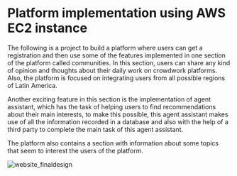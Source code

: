 # Platform implementation using AWS EC2 instance
The following is a project to build a platform where users can get a registration and then use some of the features implemented in one section of the platform called communities. In this section, users can share any kind of opinion and thoughts about their daily work on crowdwork platforms. Also, the platform is focused on integrating users from all possible regions of Latin America.

Another exciting feature in this section is the implementation of agent assistant, which has the task of helping users to find recommendations about their main interests, to make this possible, this agent assistant makes use of all the information recorded in a database and also with the help of a third party to complete the main task of this agent assistant.

The platform also contains a section with information about some topics that seem to interest the users of the platform.

![website_finaldesign](https://github.com/LaIndependienteplat/beta_version_platform/assets/144864511/a27cd07e-e047-4fb1-87e2-1e07d3cfaf07)
